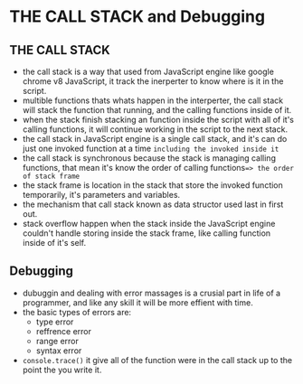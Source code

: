 # THE CALL STACK and Debugging

## THE CALL STACK
- the call stack is a way that used from JavaScript engine like google chrome v8 JavaScript, it track the inerperter to know where is it in the script.
- multible functions thats whats happen in the interperter, the call stack will stack the function that running, and the calling functions inside of it.
- when the stack finish stacking an function inside the script with all of it's calling functions, it will continue working in the script to the next stack.
- the call stack in JavaScript engine is a single call stack, and it's can do just one invoked function at a time `including the invoked inside it`
- the call stack is synchronous because the stack is managing calling functions, that mean it's know the order of calling functions`=> the order of stack frame`
- the stack frame is location in the stack that store the invoked function temporarily, it's parameters and variables.
- the mechanism that call stack known as data structor used last in first out.
- stack overflow happen when the stack inside the JavaScript engine couldn't handle storing inside the stack frame, like calling function inside of it's self.

## Debugging
- dubuggin and dealing with error massages is a crusial part in life of a programmer, and like any skill it will be more effient with time.
- the basic types of errors are:
  - type error
  - reffrence error
  - range error
  - syntax error
- `console.trace()` it give all of the function were in the call stack up to the point the you write it.
